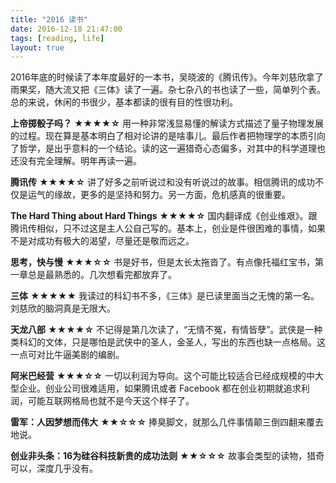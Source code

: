 ```yaml
---
title: "2016 读书"
date: 2016-12-18 21:47:00
tags: [reading, life]
layout: true
---
```


2016年底的时候读了本年度最好的一本书，吴晓波的《腾讯传》。今年刘慈欣拿了雨果奖，随大流又把《三体》读了一遍。杂七杂八的书也读了一些，简单列个表。总的来说，休闲的书很少，基本都读的很有目的性很功利。

<!-- more -->
**上帝掷骰子吗？** **★★★★☆**
用一种非常浅显易懂的解读方式描述了量子物理发展的过程。现在算是基本明白了相对论讲的是啥事儿。最后作者把物理学的本质引向了哲学，是出乎意料的一个结论。读的这一遍猎奇心态偏多，对其中的科学道理也还没有完全理解。明年再读一遍。

**腾讯传** **★★★★☆**
讲了好多之前听说过和没有听说过的故事。相信腾讯的成功不仅是运气的缘故，更多的是坚持和努力。另一方面，危机感真的很重要。

**The Hard Thing about Hard Things** **★★★★☆**
国内翻译成《创业维艰》。跟腾讯传相似，只不过这是主人公自己写的。基本上，创业是件很困难的事情，如果不是对成功有极大的渴望，尽量还是敬而远之。

**思考，快与慢** **★★★☆☆**
书是好书，但是太长太拖沓了。有点像托福红宝书，第一章总是最熟悉的。几次想看完都放弃了。

**三体** **★★★★★**
我读过的科幻书不多，《三体》是已读里面当之无愧的第一名。刘慈欣的脑洞真是无限大。

**天龙八部** **★★★★☆**
不记得是第几次读了，“无情不冤，有情皆孽”。武侠是一种类科幻的文体，只是哪怕是武侠中的圣人，金圣人，写出的东西也缺一点格局。这一点可对比牛逼美剧的编剧。

**阿米巴经营** **★★★☆☆**
一切以利润为导向。这个可能比较适合已经成规模的中大型企业。创业公司很难适用，如果腾讯或者 Facebook 都在创业初期就追求利润，可能互联网格局也就不是今天这个样子了。

**雷军：人因梦想而伟大** **★★☆☆☆**
捧臭脚文，就那么几件事情颠三倒四翻来覆去地说。

**创业非头条：16为硅谷科技新贵的成功法则** **★★☆☆☆**
故事会类型的读物，猎奇可以，深度几乎没有。

